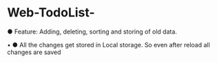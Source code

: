 # Web-TodoList-
 ● Feature: Adding, deleting, sorting and storing of old data.
 
• ● All the changes get stored in Local storage. So even after reload all changes are saved
